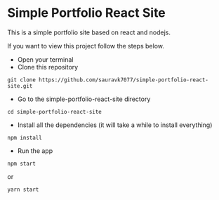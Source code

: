 # Simple Portfolio React Site

This is a simple portfolio site based on react and nodejs.

If you want to view this project follow the steps below.

* Open your terminal
* Clone this repository
```
git clone https://github.com/sauravk7077/simple-portfolio-react-site.git
```

* Go to the simple-portfolio-react-site directory
```
cd simple-portfolio-react-site
```

* Install all the dependencies (it will take a while to install everything)
```
npm install
```

* Run the app
```
npm start
```
or
```
yarn start
```

